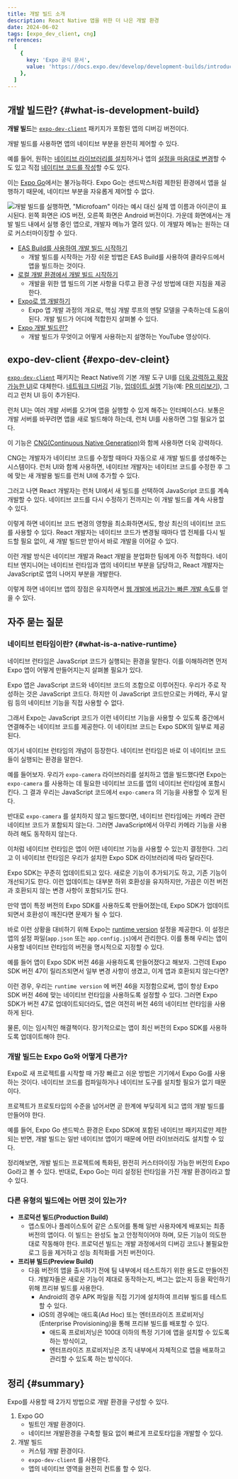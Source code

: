 ```yaml
---
title: 개발 빌드 소개
description: React Native 앱을 위한 더 나은 개발 환경
date: 2024-06-02
tags: [expo_dev_client, cng]
references:
  [
    {
      key: 'Expo 공식 문서',
      value: 'https://docs.expo.dev/develop/development-builds/introduction/',
    },
  ]
---
```


## 개발 빌드란? {#what-is-development-build}

**개발 빌드**는 [`expo-dev-client`](https://docs.expo.dev/versions/latest/sdk/dev-client/) 패키지가 포함된 앱의 디버깅 버전이다.

개발 빌드를 사용하면 앱의 네이티브 부분을 완전히 제어할 수 있다.

예를 들어, 원하는 [네이티브 라이브러리를 설치](https://docs.expo.dev/workflow/using-libraries/#determining-third-party-library-compatibility)하거나 앱의 [설정을 마음대로 변경](https://docs.expo.dev/config-plugins/introduction/)할 수도 있고 직접 [네이티브 코드를 작성](https://docs.expo.dev/modules/get-started/)할 수도 있다.

이는 [Expo Go](https://docs.expo.dev/get-started/set-up-your-environment/)에서는 불가능하다. Expo Go는 샌드박스처럼 제한된 환경에서 앱을 실행하기 때문에, 네이티브 부분을 자유롭게 제어할 수 없다.

![개발 빌드를 실행하면, "Microfoam" 이라는 예시 대신 실제 앱 이름과 아이콘이 표시된다. 왼쪽 화면은 iOS 버전, 오른쪽 화면은 Android 버전이다. 가운데 화면에서는 개발 빌드 내에서 실행 중인 앱으로, 개발자 메뉴가 열려 있다. 이 개발자 메뉴는 원하는 대로 커스터마이징할 수 있다.](https://s3.ap-northeast-2.amazonaws.com/vigorously.xyz/assets/images/expo-doc-home-develop-user-interface-development-builds-introduction/1.png)

- [EAS Build를 사용하여 개발 빌드 시작하기](https://docs.expo.dev/develop/development-builds/create-a-build/)
  - 개발 빌드를 시작하는 가장 쉬운 방법은 EAS Build를 사용하여 클라우드에서 앱을 빌드하는 것이다.
- [로컬 개발 환경에서 개발 빌드 시작하기](https://docs.expo.dev/guides/local-app-development/)
  - 개발을 위한 앱 빌드의 기본 사항을 다루고 환경 구성 방법에 대한 지침을 제공한다.
- [Expo로 앱 개발하기](https://docs.expo.dev/workflow/overview/)
  - Expo 앱 개발 과정의 개요로, 핵심 개발 루프의 멘탈 모델을 구축하는데 도움이 된다. 개발 빌드가 어디에 적합한지 살펴볼 수 있다.
- [Expo 개발 빌드란?](https://www.youtube.com/watch?v=Iw8FAUftJFU)
  - 개발 빌드가 무엇이고 어떻게 사용하는지 설명하는 YouTube 영상이다.

## expo-dev-client {#expo-dev-cleint}

[`expo-dev-client`](https://docs.expo.dev/versions/latest/sdk/dev-client/) 패키지는 React Native의 기본 개발 도구 UI를 [더욱 강력하고 확장 가능한 UI](https://docs.expo.dev/debugging/tools/#developer-menu)로 대체한다. [네트워크 디버깅](https://docs.expo.dev/debugging/tools/#inspecting-network-requests) 기능, [업데이트 실행](https://docs.expo.dev/eas-update/expo-dev-client/) 기능(예: [PR 미리보기](https://docs.expo.dev/develop/development-builds/development-workflows/#pr-previews)), 그리고 런처 UI 등이 추가된다.

런처 UI는 여러 개발 서버를 오가며 앱을 실행할 수 있게 해주는 인터페이스다. 보통은 개발 서버를 바꾸려면 앱을 새로 빌드해야 하는데, 런처 UI를 사용하면 그럴 필요가 없다.

이 기능은 [CNG(Continuous Native Generation)](https://docs.expo.dev/workflow/continuous-native-generation/)와 함께 사용하면 더욱 강력하다.

CNG는 개발자가 네이티브 코드를 수정할 때마다 자동으로 새 개발 빌드를 생성해주는 시스템이다. 런처 UI와 함께 사용하면, 네이티브 개발자는 네이티브 코드를 수정한 후 그에 맞는 새 개발용 빌드를 런처 UI에 추가할 수 있다.

그러고 나면 React 개발자는 런처 UI에서 새 빌드를 선택하여 JavaScript 코드를 계속 개발할 수 있다. 네이티브 코드를 다시 수정하기 전까지는 이 개발 빌드를 계속 사용할 수 있다.

이렇게 하면 네이티브 코드 변경의 영향을 최소화하면서도, 항상 최신의 네이티브 코드를 사용할 수 있다. React 개발자는 네이티브 코드가 변경될 때마다 앱 전체를 다시 빌드할 필요 없이, 새 개발 빌드만 받아서 바로 개발을 이어갈 수 있다.

이런 개발 방식은 네이티브 개발과 React 개발을 분업화한 팀에게 아주 적합하다. 네이티브 엔지니어는 네이티브 런타임과 앱의 네이티브 부분을 담당하고, React 개발자는 JavaScript로 앱의 나머지 부분을 개발한다.

이렇게 하면 네이티브 앱의 장점은 유지하면서 [웹 개발에 버금가는 빠른 개발 속도](https://blog.expo.dev/javascript-driven-development-with-custom-runtimes-eda87d574c9d)를 얻을 수 있다.

## 자주 묻는 질문

### 네이티브 런타임이란? {#what-is-a-native-runtime}

네이티브 런타임은 JavaScript 코드가 실행되는 환경을 말한다. 이를 이해하려면 먼저 Expo 앱이 어떻게 만들어지는지 살펴볼 필요가 있다.

Expo 앱은 JavaScript 코드와 네이티브 코드의 조합으로 이루어진다. 우리가 주로 작성하는 것은 JavaScript 코드다. 하지만 이 JavaScript 코드만으로는 카메라, 푸시 알림 등의 네이티브 기능을 직접 사용할 수 없다.

그래서 Expo는 JavaScript 코드가 이런 네이티브 기능을 사용할 수 있도록 중간에서 연결해주는 네이티브 코드를 제공한다. 이 네이티브 코드는 Expo SDK의 일부로 제공된다.

여기서 네이티브 런타임의 개념이 등장한다. 네이티브 런타임은 바로 이 네이티브 코드들이 실행되는 환경을 말한다.

예를 들어보자. 우리가 `expo-camera` 라이브러리를 설치하고 앱을 빌드했다면 Expo는 `expo-camera` 를 사용하는 데 필요한 네이티브 코드를 앱의 네이티브 런타임에 포함시킨다. 그 결과 우리는 JavaScript 코드에서 `expo-camera` 의 기능을 사용할 수 있게 된다.

반대로 `expo-camera` 를 설치하지 않고 빌드했다면, 네이티브 런타임에는 카메라 관련 네이티브 코드가 포함되지 않는다. 그러면 JavaScript에서 아무리 카메라 기능을 사용하려 해도 동작하지 않는다.

이처럼 네이티브 런타임은 앱이 어떤 네이티브 기능을 사용할 수 있는지 결정한다. 그리고 이 네이티브 런타임은 우리가 설치한 Expo SDK 라이브러리에 따라 달라진다.

Expo SDK는 꾸준히 업데이트되고 있다. 새로운 기능이 추가되기도 하고, 기존 기능이 개선되기도 한다. 이런 업데이트는 대부분 하위 호환성을 유지하지만, 가끔은 이전 버전과 호환되지 않는 변경 사항이 포함되기도 한다.

만약 앱이 특정 버전의 Expo SDK를 사용하도록 만들어졌는데, Expo SDK가 업데이트되면서 호환성이 깨진다면 문제가 될 수 있다.

바로 이런 상황을 대비하기 위해 Expo는 [runtime version](https://docs.expo.dev/eas-update/runtime-versions/) 설정을 제공한다. 이 설정은 앱의 설정 파일(`app.json` 또는 `app.config.js`)에서 관리한다. 이를 통해 우리는 앱이 사용할 네이티브 런타임의 버전을 명시적으로 지정할 수 있다.

예를 들어 앱이 Expo SDK 버전 46을 사용하도록 만들어졌다고 해보자. 그런데 Expo SDK 버전 47이 릴리즈되면서 일부 변경 사항이 생겼고, 이게 앱과 호환되지 않는다면?

이런 경우, 우리는 `runtime version` 에 버전 46을 지정함으로써, 앱이 항상 Expo SDK 버전 46에 맞는 네이티브 런타임을 사용하도록 설정할 수 있다. 그러면 Expo SDK가 버전 47로 업데이트되더라도, 앱은 여전히 버전 46의 네이티브 런타임을 사용하게 된다.

물론, 이는 임시적인 해결책이다. 장기적으로는 앱이 최신 버전의 Expo SDK를 사용하도록 업데이트해야 한다.

### 개발 빌드는 Expo Go와 어떻게 다른가?

Expo로 새 프로젝트를 시작할 때 가장 빠르고 쉬운 방법은 기기에서 Expo Go를 사용하는 것이다. 네이티브 코드를 컴파일하거나 네이티브 도구를 설치할 필요가 없기 때문이다.

프로젝트가 프로토타입의 수준을 넘어서면 곧 한계에 부딪히게 되고 앱의 개발 빌드를 만들어야 한다.

예를 들어, Expo Go 샌드박스 환경은 Expo SDK에 포함된 네이티브 패키지로만 제한되는 반면, 개발 빌드는 일반 네이티브 앱이기 때문에 어떤 라이브러리도 설치할 수 있다.

정리해보면, 개발 빌드는 프로젝트에 특화된, 완전히 커스터마이징 가능한 버전의 Expo Go라고 볼 수 있다. 반대로, Expo Go는 미리 설정된 런타임을 가진 개발 환경이라고 할 수 있다.

### 다른 유형의 빌드에는 어떤 것이 있는가?

- **프로덕션 빌드(Production Build)**
  - 앱스토어나 플레이스토어 같은 스토어를 통해 일반 사용자에게 배포되는 최종 버전의 앱이다. 이 빌드는 완성도 높고 안정적이어야 하며, 모든 기능이 의도한 대로 작동해야 한다. 프로덕션 빌드는 개발 과정에서의 디버깅 코드나 불필요한 로그 등을 제거하고 성능 최적화를 거친 버전이다.
- **프리뷰 빌드(Preview Build)**
  - 다음 버전의 앱을 출시하기 전에 팀 내부에서 테스트하기 위한 용도로 만들어진다. 개발자들은 새로운 기능이 제대로 동작하는지, 버그는 없는지 등을 확인하기 위해 프리뷰 빌드를 사용한다.
    - Android의 경우 APK 파일을 직접 기기에 설치하여 프리뷰 빌드를 테스트할 수 있다.
    - iOS의 경우에는 애드혹(Ad Hoc) 또는 엔터프라이즈 프로비저닝(Enterprise Provisioning)을 통해 프리뷰 빌드를 배포할 수 있다.
      - 애드혹 프로비저닝은 100대 이하의 특정 기기에 앱을 설치할 수 있도록 하는 방식이고,
      - 엔터프라이즈 프로비저닝은 조직 내부에서 자체적으로 앱을 배포하고 관리할 수 있도록 하는 방식이다.

## 정리 {#summary}

Expo를 사용할 때 2가지 방법으로 개발 환경을 구성할 수 있다.

1. Expo GO
   - 빌트인 개발 환경이다.
   - 네이티브 개발환경을 구축할 필요 없이 빠르게 프로토타입을 개발할 수 있다.
2. 개발 빌드
   - 커스텀 개발 환경이다.
   - `expo-dev-client` 를 사용한다.
   - 앱의 네이티브 영역을 완전히 컨트롤 할 수 있다.

